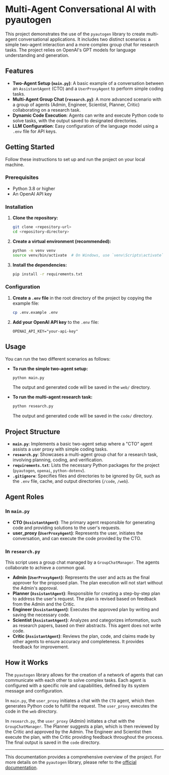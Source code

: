 # Multi-Agent Conversational AI with pyautogen

This project demonstrates the use of the `pyautogen` library to create multi-agent conversational applications. It includes two distinct scenarios: a simple two-agent interaction and a more complex group chat for research tasks. The project relies on OpenAI's GPT models for language understanding and generation.

## Features

- **Two-Agent Setup (`main.py`)**: A basic example of a conversation between an `AssistantAgent` (CTO) and a `UserProxyAgent` to perform simple coding tasks.
- **Multi-Agent Group Chat (`research.py`)**: A more advanced scenario with a group of agents (Admin, Engineer, Scientist, Planner, Critic) collaborating on a research task.
- **Dynamic Code Execution**: Agents can write and execute Python code to solve tasks, with the output saved to designated directories.
- **LLM Configuration**: Easy configuration of the language model using a `.env` file for API keys.

## Getting Started

Follow these instructions to set up and run the project on your local machine.

### Prerequisites

- Python 3.8 or higher
- An OpenAI API key

### Installation

1. **Clone the repository:**
   ```bash
   git clone <repository-url>
   cd <repository-directory>
   ```

2. **Create a virtual environment (recommended):**
   ```bash
   python -m venv venv
   source venv/bin/activate  # On Windows, use `venv\Scripts\activate`
   ```

3. **Install the dependencies:**
   ```bash
   pip install -r requirements.txt
   ```

### Configuration

1. **Create a `.env` file** in the root directory of the project by copying the example file:
   ```bash
   cp .env.example .env
   ```

2. **Add your OpenAI API key** to the `.env` file:
   ```
   OPENAI_API_KEY="your-api-key"
   ```

## Usage

You can run the two different scenarios as follows:

*   **To run the simple two-agent setup:**
    ```bash
    python main.py
    ```
    The output and generated code will be saved in the `web/` directory.

*   **To run the multi-agent research task:**
    ```bash
    python research.py
    ```
    The output and generated code will be saved in the `code/` directory.

## Project Structure

*   **`main.py`**: Implements a basic two-agent setup where a "CTO" agent assists a user proxy with simple coding tasks.
*   **`research.py`**: Showcases a multi-agent group chat for a research task, involving planning, coding, and verification.
*   **`requirements.txt`**: Lists the necessary Python packages for the project (`pyautogen`, `openai`, `python-dotenv`).
*   **`.gitignore`**: Specifies files and directories to be ignored by Git, such as the `.env` file, cache, and output directories (`/code`, `/web`).

## Agent Roles

### In `main.py`

*   **CTO (`AssistantAgent`)**: The primary agent responsible for generating code and providing solutions to the user's requests.
*   **user_proxy (`UserProxyAgent`)**: Represents the user, initiates the conversation, and can execute the code provided by the CTO.

### In `research.py`

This script uses a group chat managed by a `GroupChatManager`. The agents collaborate to achieve a common goal.

*   **Admin (`UserProxyAgent`)**: Represents the user and acts as the final approver for the proposed plan. The plan execution will not start without the Admin's approval.
*   **Planner (`AssistantAgent`)**: Responsible for creating a step-by-step plan to address the user's request. The plan is revised based on feedback from the Admin and the Critic.
*   **Engineer (`AssistantAgent`)**: Executes the approved plan by writing and saving the necessary code.
*   **Scientist (`AssistantAgent`)**: Analyzes and categorizes information, such as research papers, based on their abstracts. This agent does not write code.
*   **Critic (`AssistantAgent`)**: Reviews the plan, code, and claims made by other agents to ensure accuracy and completeness. It provides feedback for improvement.

## How it Works

The `pyautogen` library allows for the creation of a network of agents that can communicate with each other to solve complex tasks. Each agent is configured with a specific role and capabilities, defined by its system message and configuration.

In `main.py`, the `user_proxy` initiates a chat with the `CTO` agent, which then generates Python code to fulfill the request. The `user_proxy` executes the code in the `web` directory.

In `research.py`, the `user_proxy` (Admin) initiates a chat with the `GroupChatManager`. The Planner suggests a plan, which is then reviewed by the Critic and approved by the Admin. The Engineer and Scientist then execute the plan, with the Critic providing feedback throughout the process. The final output is saved in the `code` directory.

---

This documentation provides a comprehensive overview of the project. For more details on the `pyautogen` library, please refer to the [official documentation](https://microsoft.github.io/autogen/).


